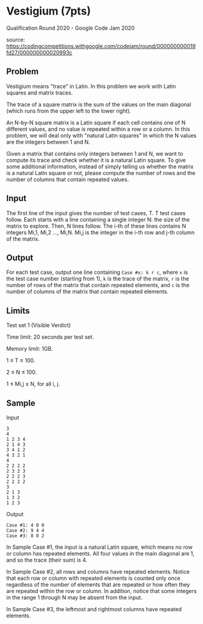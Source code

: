 Vestigium (7pts)
================

Qualification Round 2020 - Google Code Jam 2020

source: <https://codingcompetitions.withgoogle.com/codejam/round/000000000019fd27/000000000020993c>

Problem
-------

Vestigium means "trace" in Latin. In this problem we work with Latin squares and matrix traces.

The trace of a square matrix is the sum of the values on the main diagonal (which runs from the upper left to the lower right).

An N-by-N square matrix is a Latin square if each cell contains one of N different values, and no value is repeated within a row or a column. In this problem, we will deal only with "natural Latin squares" in which the N values are the integers between 1 and N.

Given a matrix that contains only integers between 1 and N, we want to compute its trace and check whether it is a natural Latin square. To give some additional information, instead of simply telling us whether the matrix is a natural Latin square or not, please compute the number of rows and the number of columns that contain repeated values.

Input
-----

The first line of the input gives the number of test cases, T. T test cases follow. Each starts with a line containing a single integer N: the size of the matrix to explore. Then, N lines follow. The i-th of these lines contains N integers Mi,1, Mi,2 ..., Mi,N. Mi,j is the integer in the i-th row and j-th column of the matrix.

Output
------

For each test case, output one line containing `Case #x: k r c`, where `x` is the test case number (starting from 1), `k` is the trace of the matrix, `r` is the number of rows of the matrix that contain repeated elements, and `c` is the number of columns of the matrix that contain repeated elements.

Limits
------

Test set 1 (Visible Verdict)

Time limit: 20 seconds per test set.

Memory limit: 1GB.

1 ≤ T ≤ 100.

2 ≤ N ≤ 100.

1 ≤ Mi,j ≤ N, for all i, j.

Sample
------

Input

```
3
4
1 2 3 4
2 1 4 3
3 4 1 2
4 3 2 1
4
2 2 2 2
2 3 2 3
2 2 2 3
2 2 2 2
3
2 1 3
1 3 2
1 2 3
```

Output

```
Case #1: 4 0 0
Case #2: 9 4 4
Case #3: 8 0 2
```

In Sample Case #1, the input is a natural Latin square, which means no row or column has repeated elements. All four values in the main diagonal are 1, and so the trace (their sum) is 4.

In Sample Case #2, all rows and columns have repeated elements. Notice that each row or column with repeated elements is counted only once regardless of the number of elements that are repeated or how often they are repeated within the row or column. In addition, notice that some integers in the range 1 through N may be absent from the input.

In Sample Case #3, the leftmost and rightmost columns have repeated elements.
